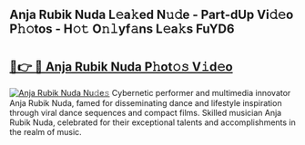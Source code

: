 ## Anja Rubik Nuda L𝚎a𝚔ed N𝚞𝚍e - Part-dUp Vi𝚍𝚎o P𝚑𝚘tos - H𝚘𝚝 O𝚗𝚕yf𝚊ns L𝚎a𝚔s FuYD6

# <h2><a href="http://kfefdh.oniu.top/?m=Anja+Rubik+Nuda">🔗👉 🔴 Anja Rubik Nuda P𝚑ot𝚘𝚜 V𝚒d𝚎o</a></h2>

[![Anja Rubik Nuda Nu𝚍e𝚜](https://i.imgur.com/0qMVB7G.gif)](http://kfefdh.oniu.top/?m=Anja+Rubik+Nuda)
Cybernetic performer and multimedia innovator Anja Rubik Nuda, famed for disseminating dance and lifestyle inspiration through viral dance sequences and compact films. Skilled musician Anja Rubik Nuda, celebrated for their exceptional talents and accomplishments in the realm of music.  
